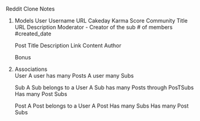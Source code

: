 Reddit Clone Notes
1. Models
    User
        Username
        URL
        Cakeday
        Karma Score
    Community 
        Title
        URL
        Description
        Moderator  - Creator of the sub
        # of members
        #created_date


    Post
        Title
        Description
        Link
        Content
        Author
    
    Bonus


2. Associations  
    User 
     A user has many Posts
     A user many Subs 

    Sub
    A Sub belongs to a User 
    A Sub has many Posts through PosTSubs 
      Has many Post Subs

    Post 
    A Post belongs to a User 
    A Post Has many Subs
    Has many Post Subs


